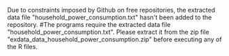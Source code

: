 
Due to constraints imposed by Github on free repositories, the extracted data file 
"household_power_consumption.txt" hasn't been added to the repository. 
#The programs require the extracted data file "household_power_consumption.txt". 
Please extract it from the zip file "exdata_data_household_power_consumption.zip" 
before executing any of the R files.






